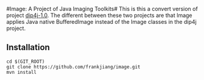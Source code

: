 #Image: A Project of Java Imaging Toolkits#
This is this a convert version of project [dip4j-1.0](https://github.com/frankjiang/dip4j).
The different between these two projects are that Image applies Java native BufferedImage instead of the Image classes in the dip4j project.

## Installation

```shell
cd $(GIT_ROOT)
git clone https://github.com/frankjiang/image.git
mvn install
```
